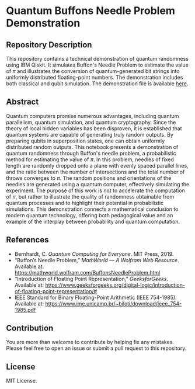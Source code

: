 # Quantum Buffons Needle Problem Demonstration

## Repository Description

This repository contains a technical demonstration of quantum randomness using IBM Qiskit.
It simulates Buffon's Needle Problem to estimate the value of $\pi$ and illustrates the conversion of quantum-generated bit strings into uniformly distributed floating-point numbers.
The demonstration includes both classical and qubit simulation.
The demonstration file is available [here](./buffon.ipynb).


## Abstract

Quantum computers promise numerous advantages, including quantum parallelism, quantum simulation, and quantum cryptography.
Since the theory of local hidden variables has been disproven, it is established that quantum systems are capable of generating truly random outputs.
By preparing qubits in superposition states, one can obtain uniformly distributed random outputs.
This notebook presents a demonstration of quantum randomness through Buffon's needle problem, a probabilistic method for estimating the value of $\pi$.
In this problem, needles of fixed length are randomly dropped onto a plane with evenly spaced parallel lines, and the ratio between the number of intersections and the total number of throws converges to $\pi$.
The random positions and orientations of the needles are generated using a quantum computer, effectively simulating the experiment.
The purpose of this work is not to accelerate the computation of $\pi$, but rather to illustrate the quality of randomness obtainable from quantum processes and to highlight their potential in probabilistic simulations.
This demonstration connects a mathematical conclusion to modern quantum technology, offering both pedagogical value and an example of the interplay between probability and quantum computation.


## References

* Bernhardt, C. *Quantum Computing for Everyone*. MIT Press, 2019.
* “Buffon’s Needle Problem,” *MathWorld — A Wolfram Web Resource*. Available at: https://mathworld.wolfram.com/BuffonsNeedleProblem.html
* “Introduction of Floating Point Representation,” *GeeksforGeeks*. Available at: https://www.geeksforgeeks.org/digital-logic/introduction-of-floating-point-representation/#
* IEEE Standard for Binary Floating-Point Arithmetic (IEEE 754-1985). Available at: https://www.ime.unicamp.br/~biloti/download/ieee_754-1985.pdf


## Contribution

You are more than welcome to contribute by helping fix any mistakes.
Please feel free to open an issue or submit a pull request to this repository.


## License

MIT License.
